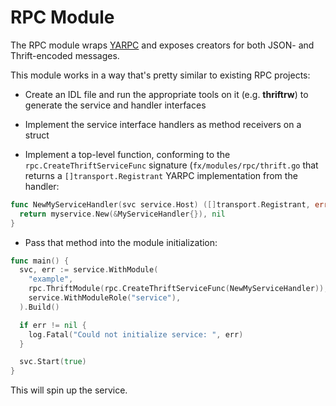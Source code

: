 # RPC Module

The RPC module wraps [YARPC](https://github.com/yarpc/yarpc-go) and exposes
creators for both JSON- and Thrift-encoded messages.

This module works in a way that's pretty similar to existing RPC projects:

* Create an IDL file and run the appropriate tools on it (e.g. **thriftrw**) to
  generate the service and handler interfaces

* Implement the service interface handlers as method receivers on a struct

* Implement a top-level function, conforming to the
  `rpc.CreateThriftServiceFunc` signature (`fx/modules/rpc/thrift.go` that
  returns a `[]transport.Registrant` YARPC implementation from the handler:

```go
func NewMyServiceHandler(svc service.Host) ([]transport.Registrant, error) {
  return myservice.New(&MyServiceHandler{}), nil
}
```

* Pass that method into the module initialization:

```go
func main() {
  svc, err := service.WithModule(
    "example",
    rpc.ThriftModule(rpc.CreateThriftServiceFunc(NewMyServiceHandler)),
    service.WithModuleRole("service"),
  ).Build()

  if err != nil {
    log.Fatal("Could not initialize service: ", err)
  }

  svc.Start(true)
}
```

This will spin up the service.
